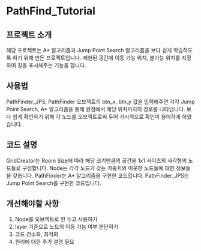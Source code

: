# PathFind_Tutorial
## 프로젝트 소개
해당 프로젝트는 A* 알고리즘과 Jump Point Search 알고리즘을 보다 쉽게 학습하도록 하기 위해 만든 프로젝트입니다.
제한된 공간에 이동 가능 위치, 불가능 위치를 지정하여 길을 표시해주는 기능을 합니다.

## 사용법
PathFinder_JPS, PathFinder 오브젝트의 btn_x, btn_y 값을 입력해주면 각각 Jump Point Search, A* 알고리즘을 통해 원점에서 해당 위치까지의 경로를 나타냅니다.
보다 쉽게 확인하기 위해 각 노드를 오브젝트로써 두어 가시적으로 확인이 용이하게 하였습니다.

## 코드 설명
GridCreator는 Room Size에 따라 해당 크기만큼의 공간을 1x1 사이즈의 사각형의 노드들로 구성합니다.
Node는 각각 노드가 갖는 가중치와 이웃한 노드들에 대한 정보들을 갖습니다.
PathFinder는 A* 알고리즘을 구현한 코드입니다.
PathFinder_JPS는 Jump Point Search를 구현한 코드입니다.

## 개선해야할 사항
1. Node를 오브젝트로 안 두고 사용하기
2. layer 기준으로 노드의 이동 가능 여부 판단하기
3. 코드 간소화, 최적화
4. 원리에 대한 추가 설명 필요
